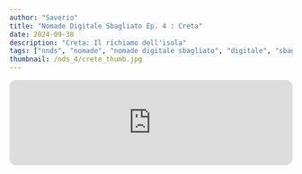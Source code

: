 ```yaml
---
author: "Saverio"
title: "Nomade Digitale Sbagliato Ep. 4 : Creta"
date: 2024-09-30
description: "Creta: Il richiamo dell'isola"
tags: ["nnds", "nomade", "nomade digitale sbagliato", "digitale", "sbagliato", "italia", "sicilia"]
thumbnail: /nds_4/crete_thumb.jpg
---
```

<iframe style="border-radius:12px" src="https://open.spotify.com/embed/episode/3nTMMbGMU22y4R5Hd2ZmY3?utm_source=generator" width="100%" height="152" frameBorder="0" allowfullscreen="" allow="autoplay; clipboard-write; encrypted-media; fullscreen; picture-in-picture" loading="lazy"></iframe>